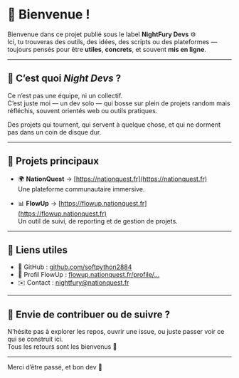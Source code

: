 # 👋 Bienvenue !

Bienvenue dans ce projet publié sous le label **NightFury Devs** ⚙️  
Ici, tu trouveras des outils, des idées, des scripts ou des plateformes — toujours pensés pour être **utiles**, **concrets**, et souvent **mis en ligne**.

---

## 🧠 C’est quoi *Night Devs* ?

Ce n’est pas une équipe, ni un collectif.  
C’est juste moi — un dev solo — qui bosse sur plein de projets random mais réfléchis, souvent orientés web ou outils pratiques.

Des projets qui tournent, qui servent à quelque chose, et qui ne dorment pas dans un coin de disque dur.

---

## 🚀 Projets principaux

- 🌍 **NationQuest** → [https://nationquest.fr](https://nationquest.fr)  
  Une plateforme communautaire immersive.

- 📊 **FlowUp** → [https://flowup.nationquest.fr](https://flowup.nationquest.fr)  
  Un outil de suivi, de reporting et de gestion de projets.

---

## 📎 Liens utiles

- 🔗 GitHub : [github.com/softpython2884](https://github.com/softpython2884)
- 📇 Profil FlowUp : [flowup.nationquest.fr/profile/...](https://flowup.nationquest.fr/profile/842f5fb0-3749-4f4c-8cba-7cea89f84b04)
- ✉️ Contact : [nightfury@nationquest.fr](mailto:nightfury@nationquest.fr)

---

## 🤝 Envie de contribuer ou de suivre ?

N’hésite pas à explorer les repos, ouvrir une issue, ou juste passer voir ce qui se construit ici.  
Tous les retours sont les bienvenus 🚧

---

Merci d’être passé, et bon dev 🔧
